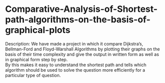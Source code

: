 # Comparative-Analysis-of-Shortest-path-algorithms-on-the-basis-of-graphical-plots
Description:
We have made a project in which it compare Dijkstra’s, Bellman-Ford and Floyd-Warshall Algorithms by plotting their graphs on the basis of their time complexity and give the output in written form as well as in graphical form step by step.  
By this makes it easy to understand the shortest path and tells which algorithm should be used to solve the question more efficiently for a particular type of question.


